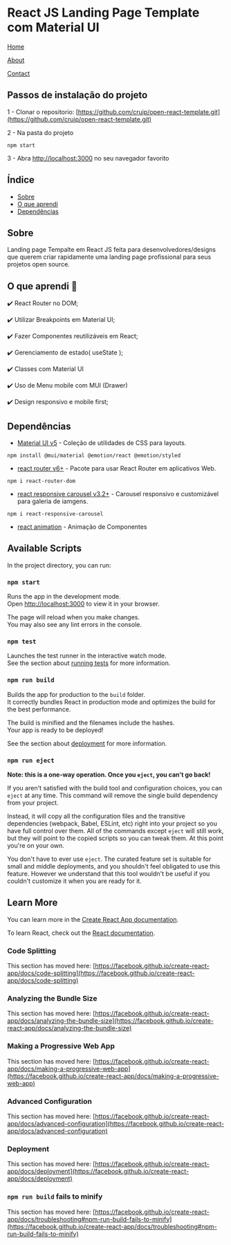# React JS Landing Page Template com Material UI

[Home](./src/assets/Home.png)


[About](./src/assets/About.png)


[Contact](./src/assets/Contact.png)



## Passos de instalação do projeto

1 - Clonar o repositorio:
[https://github.com/cruip/open-react-template.git](https://github.com/cruip/open-react-template.git)

2 - Na pasta do projeto

`npm start`

3 - Abra [http://localhost:3000](http://localhost:3000) 
no seu navegador favorito



## Índice

- [Sobre](https://github.com/alessandradocouto/app-controle-de-produtos-reactjs#sobre)
- [O que aprendi](https://github.com/alessandradocouto/app-controle-de-produtos-reactjs#o-que-aprendi-dart)
- [Dependências](https://github.com/alessandradocouto/app-controle-de-produtos-reactjs#dependências)



## Sobre

Landing page Tempalte em React JS feita para desenvolvedores/designs que querem criar rapidamente uma landing page profissional para seus projetos open source. 


## O que aprendi :dart:

:heavy_check_mark: React Router no DOM;

:heavy_check_mark: Utilizar Breakpoints em Material UI;

:heavy_check_mark: Fazer Componentes reutilizáveis em React;

:heavy_check_mark: Gerenciamento de estado( useState );

:heavy_check_mark: Classes com Material UI

:heavy_check_mark: Uso de Menu mobile com MUI (Drawer)

:heavy_check_mark: Design responsivo e mobile first;


## Dependências

- [Material UI v5](https://www.npmjs.com/package/@mui/material) - Coleção de utilidades de CSS para layouts.

` npm install @mui/material @emotion/react @emotion/styled `


- [react router v6+]("react-router-dom": "^6.6.1") - Pacote para usar React Router em aplicativos Web.

`npm i react-router-dom`


- [react responsive carousel v3.2+](https://www.npmjs.com/package/react-responsive-carousel) - Carousel responsivo e customizável para galeria de iamgens.

`npm i react-responsive-carousel`


- [react animation](https://www.npmjs.com) - Animação de Componentes


## Available Scripts

In the project directory, you can run:

### `npm start`

Runs the app in the development mode.\
Open [http://localhost:3000](http://localhost:3000) to view it in your browser.

The page will reload when you make changes.\
You may also see any lint errors in the console.

### `npm test`

Launches the test runner in the interactive watch mode.\
See the section about [running tests](https://facebook.github.io/create-react-app/docs/running-tests) for more information.

### `npm run build`

Builds the app for production to the `build` folder.\
It correctly bundles React in production mode and optimizes the build for the best performance.

The build is minified and the filenames include the hashes.\
Your app is ready to be deployed!

See the section about [deployment](https://facebook.github.io/create-react-app/docs/deployment) for more information.

### `npm run eject`

**Note: this is a one-way operation. Once you `eject`, you can't go back!**

If you aren't satisfied with the build tool and configuration choices, you can `eject` at any time. This command will remove the single build dependency from your project.

Instead, it will copy all the configuration files and the transitive dependencies (webpack, Babel, ESLint, etc) right into your project so you have full control over them. All of the commands except `eject` will still work, but they will point to the copied scripts so you can tweak them. At this point you're on your own.

You don't have to ever use `eject`. The curated feature set is suitable for small and middle deployments, and you shouldn't feel obligated to use this feature. However we understand that this tool wouldn't be useful if you couldn't customize it when you are ready for it.

## Learn More

You can learn more in the [Create React App documentation](https://facebook.github.io/create-react-app/docs/getting-started).

To learn React, check out the [React documentation](https://reactjs.org/).

### Code Splitting

This section has moved here: [https://facebook.github.io/create-react-app/docs/code-splitting](https://facebook.github.io/create-react-app/docs/code-splitting)

### Analyzing the Bundle Size

This section has moved here: [https://facebook.github.io/create-react-app/docs/analyzing-the-bundle-size](https://facebook.github.io/create-react-app/docs/analyzing-the-bundle-size)

### Making a Progressive Web App

This section has moved here: [https://facebook.github.io/create-react-app/docs/making-a-progressive-web-app](https://facebook.github.io/create-react-app/docs/making-a-progressive-web-app)

### Advanced Configuration

This section has moved here: [https://facebook.github.io/create-react-app/docs/advanced-configuration](https://facebook.github.io/create-react-app/docs/advanced-configuration)

### Deployment

This section has moved here: [https://facebook.github.io/create-react-app/docs/deployment](https://facebook.github.io/create-react-app/docs/deployment)

### `npm run build` fails to minify

This section has moved here: [https://facebook.github.io/create-react-app/docs/troubleshooting#npm-run-build-fails-to-minify](https://facebook.github.io/create-react-app/docs/troubleshooting#npm-run-build-fails-to-minify)
